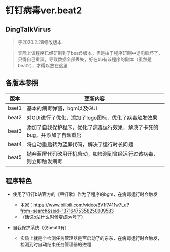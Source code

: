 # 钉钉病毒ver.beat2
## DingTalkVirus
>于2020.2.28修改版本

>实际上该程序已经研制到了beat5版本，但是由于程序研制中途电脑坏了，只得自己重装，导致数据全部丢失，好在bu有该程序的副本（虽然是beat2），才得以放在这里
## 各版本参照

| 版本     | 更新内容                                                            |
| -------- | ------------------------------------------------------------       |
| baet1   | 基本的病毒弹窗，bgm以及GUI                                            |
| beat2   | 对GUI进行了优化，添加了logo图标，优化了病毒触发效果                     |
| beat3   | 添加了自我保护程序，优化了病毒运行效果，解决了卡死的bug，并添加了自动重启 |
| beat4   | 将自动重启转为蓝屏代码，解决了运行时长问题                              |
| beat5   | 抛弃蓝屏代码改用开机启动，如检测到曾经运行过该病毒，则立即触发病毒        |

## 程序特色

* 使用了钉钉b站官方的《甩钉歌》作为了程序的bgm，在病毒运行时会触发

    * 本家：https://www.bilibili.com/video/BV1f7411w7Lu?from=search&seid=13716475358250909583
    * （话说b站什么时候变成bv号了）

* 自我保护系统（仅beat3有）
    * 实质上就是个检测任务管理器是否启动了的东东，在病毒运行时会触发，检测到时自动结束任务管理器的进程
